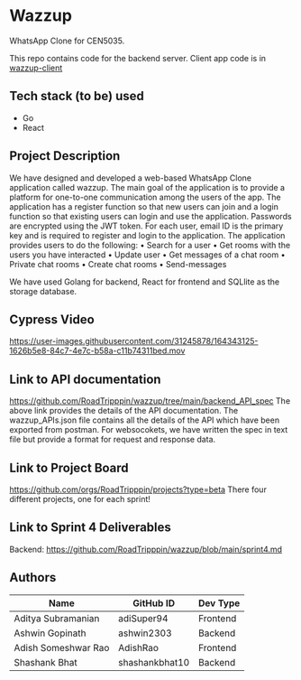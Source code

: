# Wazzup
WhatsApp Clone for CEN5035.

This repo contains code for the backend server.
Client app code is in [wazzup-client](https://github.com/RoadTripppin/wazzup-client)

## Tech stack (to be) used
- Go
- React

## Project Description
We have designed and developed a web-based WhatsApp Clone application called wazzup. The main goal of the application is to provide a platform for one-to-one communication among the users of the app. The application has a register function so that new users can join and a login function so that existing users can login and use the application. Passwords are encrypted using the JWT token. For each user, email ID is the primary key and is required to register and login to the application. The application provides users to do the following:
•	Search for a user
•	Get rooms with the users you have interacted
•	Update user
•	Get messages of a chat room
•	Private chat rooms
•	Create chat rooms
•	Send-messages

We have used Golang for backend, React for frontend and SQLlite as the storage database. 

## Cypress Video

https://user-images.githubusercontent.com/31245878/164343125-1626b5e8-84c7-4e7c-b58a-c11b74311bed.mov


## Link to API documentation
https://github.com/RoadTripppin/wazzup/tree/main/backend_API_spec 
The above link provides the details of the API documentation. The wazzup_APIs.json file contains all the details of the API which have been exported from postman. For websocokets, we have written the spec in text file but provide a format for request and response data. 

## Link to Project Board
https://github.com/orgs/RoadTripppin/projects?type=beta
There four different projects, one for each sprint!

## Link to Sprint 4 Deliverables
Backend: https://github.com/RoadTripppin/wazzup/blob/main/sprint4.md

## Authors
| Name | GitHub ID | Dev Type |
|------|-----------|----------|
|Aditya Subramanian|adiSuper94|Frontend|
|Ashwin Gopinath|ashwin2303|Backend|
|Adish Someshwar Rao|AdishRao|Frontend|
|Shashank Bhat|shashankbhat10|Backend|
